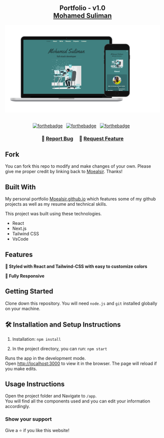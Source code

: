 <h2 align="center">
  Portfolio - v1.0<br/>
  <a href="https://moealsir.github.io/portfolio/" target="_blank">Mohamed Suliman</a>
</h2>
<div align="center">
  <img alt="Demo" src="./app/assets/images/projects/readme-img1.png" />
</div>

<br/>

<center>

[![forthebadge](https://forthebadge.com/images/badges/built-with-love.svg)](https://forthebadge.com) &nbsp;
[![forthebadge](https://forthebadge.com/images/badges/made-with-javascript.svg)](https://forthebadge.com) &nbsp;
[![forthebadge](https://forthebadge.com/images/badges/open-source.svg)](https://forthebadge.com) &nbsp;
<!-- ![GitHub Repo stars](https://img.shields.io/github/stars/Moealsir/portfolio?color=red&logo=github&style=for-the-badge) &nbsp;
![GitHub forks](https://img.shields.io/github/forks/Moealsir/portfolio?color=red&logo=github&style=for-the-badge) -->

</center>

<h3 align="center">
    🔹
    <a href="https://github.com/Moealsir/portfolio/issues">Report Bug</a> &nbsp; &nbsp;
    🔹
    <a href="https://github.com/Moealsir/portfolio/issues">Request Feature</a>
</h3>

## Fork

You can fork this repo to modify and make changes of your own. Please give me proper credit by linking back to [Moealsir](https://github.com/Moealsir/portfolio). Thanks!

## Built With

My personal portfolio <a href="https://moealsir.github.io/portfolio/" target="_blank">Moealsir.github.io</a> which features some of my github projects as well as my resume and technical skills.<br/>

This project was built using these technologies.

- React
- Next.js
- Tailwind CSS
- VsCode

## Features

<!-- **📖 Multi-Page Layout** -->

**🎨 Styled with React and Tailwind-CSS with easy to customize colors**

**📱 Fully Responsive**

## Getting Started

Clone down this repository. You will need `node.js` and `git` installed globally on your machine.

## 🛠 Installation and Setup Instructions

1. Installation: `npm install`

2. In the project directory, you can run: `npm start`

Runs the app in the development mode.\
Open [http://localhost:3000](http://localhost:3000) to view it in the browser.
The page will reload if you make edits.

## Usage Instructions

Open the project folder and Navigate to `/app`. <br/>
You will find all the components used and you can edit your information accordingly.

### Show your support

Give a ⭐ if you like this website!
